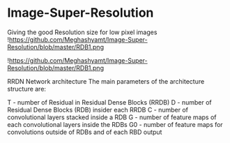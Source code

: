 # Image-Super-Resolution
Giving the good Resolution size for low pixel images
!https://github.com/Meghashyamt/Image-Super-Resolution/blob/master/RDB1.png

!https://github.com/Meghashyamt/Image-Super-Resolution/blob/master/RDB1.png

RRDN Network architecture
The main parameters of the architecture structure are:

T - number of Residual in Residual Dense Blocks (RRDB)
D - number of Residual Dense Blocks (RDB) insider each RRDB
C - number of convolutional layers stacked inside a RDB
G - number of feature maps of each convolutional layers inside the RDBs
G0 - number of feature maps for convolutions outside of RDBs and of each RBD output
